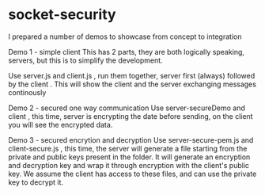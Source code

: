 # socket-security

I prepared a number of demos to showcase from concept to integration

Demo 1 - simple client 
This has 2 parts, they are both logically speaking, servers, but this is to simplify the development. 

Use server.js and client.js , run them together, server first (always) followed by the client . 
This will show the client and the server exchanging messages continously 

Demo 2 - secured one way communication
Use server-secureDemo and client , this time, server is encrypting the date before sending, on the client you will see the encrypted data. 

Demo 3 - secured encrytion and decryption 
Use server-secure-pem.js and client-secure.js , this time, the server will generate a file starting from the private and public keys present in the folder. It will generate an encryption and decryption key and wrap it through encryption with the client's public key. 
We assume the client has access to these files, and can use the private key to decrypt it. 
